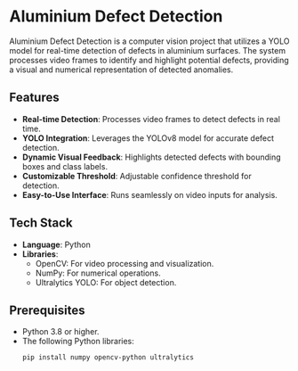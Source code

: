 # Aluminium Defect Detection

Aluminium Defect Detection is a computer vision project that utilizes a YOLO model for real-time detection of defects in aluminium surfaces. The system processes video frames to identify and highlight potential defects, providing a visual and numerical representation of detected anomalies.

## Features

- **Real-time Detection**: Processes video frames to detect defects in real time.
- **YOLO Integration**: Leverages the YOLOv8 model for accurate defect detection.
- **Dynamic Visual Feedback**: Highlights detected defects with bounding boxes and class labels.
- **Customizable Threshold**: Adjustable confidence threshold for detection.
- **Easy-to-Use Interface**: Runs seamlessly on video inputs for analysis.

## Tech Stack

- **Language**: Python
- **Libraries**:
  - OpenCV: For video processing and visualization.
  - NumPy: For numerical operations.
  - Ultralytics YOLO: For object detection.

## Prerequisites

- Python 3.8 or higher.
- The following Python libraries:
  ```bash
  pip install numpy opencv-python ultralytics
